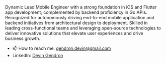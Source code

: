 Dynamic Lead Mobile Engineer with a strong foundation in iOS and Flutter app development; complemented by backend proficiency in Go APIs. Recognized for autonomously driving end-to-end mobile application and backend initiatives from architectural design to deployment. Skilled in leading cross-functional teams and leveraging open-source technologies to deliver innovative solutions that elevate user experiences and drive business growth.
- 📫 How to reach me: gendron.devin@gmail.com
- LinkedIn: [Devin Gendron](https://linkedin.com/in/devin-gendron-789373ab)
